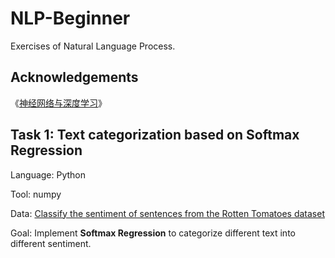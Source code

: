 # NLP-Beginner
Exercises of Natural Language Process.

## Acknowledgements
《[神经网络与深度学习](https://nndl.github.io/)》 

## Task 1: Text categorization based on Softmax Regression
Language: Python

Tool: numpy

Data: [Classify the sentiment of sentences from the Rotten Tomatoes dataset](https://www.kaggle.com/c/sentiment-analysis-on-movie-reviews)

Goal: Implement **Softmax Regression** to categorize different text into different sentiment.
